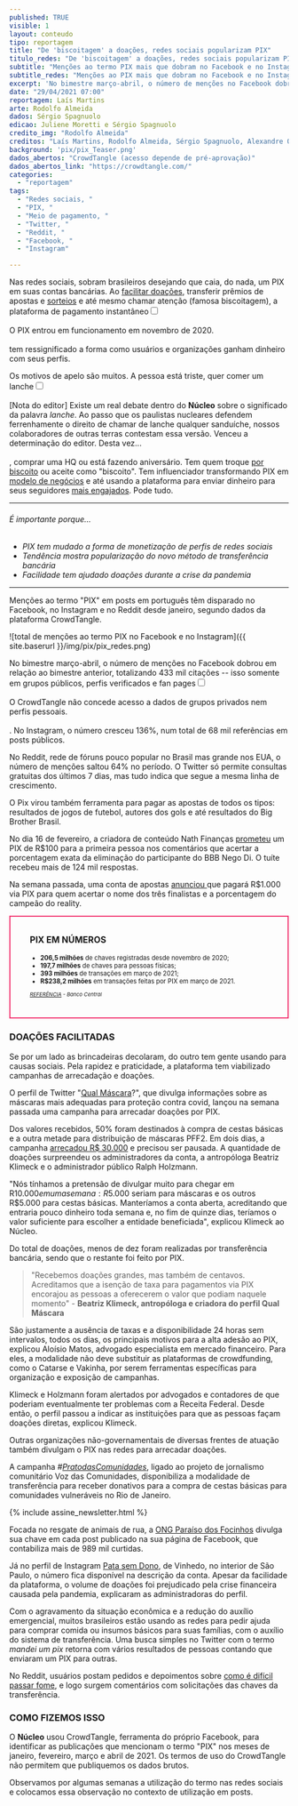 ```yaml
---
published: TRUE
visible: 1
layout: conteudo
tipo: reportagem
title: "De 'biscoitagem' a doações, redes sociais popularizam PIX"
titulo_redes: "De 'biscoitagem' a doações, redes sociais popularizam PIX"
subtitle: "Menções ao termo PIX mais que dobram no Facebook e no Instagram nos últimos dois meses"
subtitle_redes: "Menções ao PIX mais que dobram no Facebook e no Instagram nos últimos meses"
excerpt: 'No bimestre março-abril, o número de menções no Facebook dobrou em relação ao bimestre anterior, totalizando 433 mil citações -- isso somente em grupos públicos, perfis verificados e fan pages. No Instagram, o número  cresceu 136%, num total de 68 mil referências em posts públicos.'
date: "29/04/2021 07:00"
reportagem: Laís Martins
arte: Rodolfo Almeida
dados: Sérgio Spagnuolo
edicao: Juliene Moretti e Sérgio Spagnuolo
credito_img: "Rodolfo Almeida"
creditos: "Laís Martins, Rodolfo Almeida, Sérgio Spagnuolo, Alexandre Orrico, Juliene Moretti"
background: 'pix/pix_Teaser.png'
dados_abertos: "CrowdTangle (acesso depende de pré-aprovação)"
dados_abertos_link: "https://crowdtangle.com/"
categories:
  - "reportagem"
tags:
  - "Redes sociais, "
  - "PIX, "
  - "Meio de pagamento, "
  - "Twitter, "
  - "Reddit, "
  - "Facebook, "
  - "Instagram"

---
```


Nas redes sociais, sobram brasileiros desejando que caia, do nada, um PIX em suas contas bancárias. Ao [facilitar doações](https://www1.folha.uol.com.br/mercado/2021/04/pix-agiliza-doacoes-para-entidades-assistenciais.shtml), transferir prêmios de apostas e [sorteios](https://nucleo.jor.br/reportagem/2021-04-22-sorteios-ilegais-instagram-engajamento) e até mesmo chamar atenção (famosa biscoitagem), a plataforma de pagamento instantâneo<input type="checkbox" id="cb1" /><label for="cb1"><sup></sup></label><span><br><br>O PIX entrou em funcionamento em novembro de 2020.<br><br></span> tem ressignificado a forma como usuários e organizações ganham dinheiro com seus perfis.

Os motivos de apelo são muitos. A pessoa está triste, quer comer um lanche<input type="checkbox" id="cb2" /><label for="cb2"><sup></sup></label><span><br><br>[Nota do editor] Existe um real debate dentro do <strong>Núcleo</strong> sobre o significado da palavra <em>lanche</em>. Ao passo que os paulistas nucleares defendem ferrenhamente o direito de chamar de lanche qualquer sanduíche, nossos colaboradores de outras terras contestam essa versão. Venceu a determinação do editor. Desta vez...<br><br></span>, comprar uma HQ ou está fazendo aniversário. Tem quem troque [por biscoito](https://twitter.com/matheus_srib/status/1370161415709933580) ou aceite como "biscoito". Tem influenciador transformando PIX em [modelo de negócios](https://www.facebook.com/McLancinhoofc/posts/328855021935424) e até usando a plataforma para enviar dinheiro para seus seguidores [mais engajados](https://twitter.com/MandyCandy/status/1377718354895638528). Pode tudo.

---

###### É importante porque...

- *PIX tem mudado a forma de monetização de perfis de redes sociais*
- *Tendência mostra popularização do novo método de transferência bancária*
- *Facilidade tem ajudado doações durante a crise da pandemia*

---

Menções ao termo "PIX" em posts em português têm disparado no Facebook, no Instagram e no Reddit desde janeiro, segundo dados da plataforma CrowdTangle.

![total de menções ao termo PIX no Facebook e no Instagram]({{ site.baserurl }}/img/pix/pix_redes.png)

No bimestre março-abril, o número de menções no Facebook dobrou em relação ao bimestre anterior, totalizando 433 mil citações -- isso somente em grupos públicos, perfis verificados e fan pages<input type="checkbox" id="cb3" /><label for="cb3"><sup></sup></label><span><br><br>O CrowdTangle não concede acesso a dados de grupos privados nem perfis pessoais.<br><br></span>. No Instagram, o número cresceu 136%, num total de 68 mil referências em posts públicos.

No Reddit, rede de fóruns pouco popular no Brasil mas grande nos EUA, o número de menções saltou 64% no período. O Twitter só permite consultas gratuitas dos últimos 7 dias, mas tudo indica que segue a mesma linha de crescimento.

O Pix virou também ferramenta para pagar as apostas de todos os tipos: resultados de jogos de futebol, autores dos gols e até resultados do Big Brother Brasil.

No dia 16 de fevereiro, a criadora de conteúdo Nath Finanças [prometeu](https://twitter.com/nathfinancas/status/1361726617576431625) um PIX de R$100 para a primeira pessoa nos comentários que acertar a porcentagem exata da eliminação do participante do BBB Nego Di. O tuíte recebeu mais de 124 mil respostas.

Na semana passada, uma conta de apostas [anunciou ](https://twitter.com/luckybetingg/status/1386505390305816606)que pagará R$1.000 via PIX para quem acertar o nome dos três finalistas e a porcentagem do campeão do reality.


<div style="border: 2px solid #f33872; padding: 10px 35px 25px; font-size:0.8em">

<h3 style="font-size:1.4em">PIX EM NÚMEROS</h3>
<ul>
<li><strong>206,5 milhões</strong> de chaves registradas desde novembro de 2020;</li>

<li><strong>197,7 milhões</strong> de chaves para pessoas físicas;</li>

<li><strong>393 milhões</strong> de transações em março de 2021;</li>

<li><strong>R$238,2 milhões</strong> em transações feitas por PIX em março de 2021.</li>

</ul>

<p><em><small><a href="https://www.bcb.gov.br/estabilidadefinanceira/estatisticaspix" target="_blank">REFERÊNCIA</a> - Banco Central</small></em></p>
</div>

### DOAÇÕES FACILITADAS

Se por um lado as brincadeiras decolaram, do outro tem gente usando para causas sociais. Pela rapidez e praticidade, a plataforma tem viabilizado campanhas de arrecadação e doações.

O perfil de Twitter "[Qual Máscara](https://twitter.com/qualmascara)?", que divulga informações sobre as máscaras mais adequadas para proteção contra covid, lançou na semana passada uma campanha para arrecadar doações por PIX.

Dos valores recebidos, 50% foram destinados à compra de cestas básicas e a outra metade para distribuição de máscaras PFF2. Em dois dias, a campanha [arrecadou R$ 30.000](https://twitter.com/qualmascara/status/1385311997818982402) e precisou ser pausada. A quantidade de doações surpreendeu os administradores da conta, a antropóloga Beatriz Klimeck e o administrador público Ralph Holzmann.

"Nós tínhamos a pretensão de divulgar muito para chegar em R$10.000 em uma semana: R$5.000 seriam para máscaras e os outros R$5.000 para cestas básicas. Manteríamos a conta aberta, acreditando que entraria pouco dinheiro toda semana e, no fim de quinze dias, teríamos o valor suficiente para escolher a entidade beneficiada", explicou Klimeck ao Núcleo.

Do total de doações, menos de dez foram realizadas por transferência bancária, sendo que o restante foi feito por PIX.

> "Recebemos doações grandes, mas também de centavos. Acreditamos que a isenção de taxa para pagamentos via PIX encorajou as pessoas a oferecerem o valor que podiam naquele momento" - **Beatriz Klimeck, antropóloga e criadora do perfil Qual Máscara**

São justamente a ausência de taxas e a disponibilidade 24 horas sem intervalos, todos os dias, os principais motivos para a alta adesão ao PIX, explicou Aloísio Matos, advogado especialista em mercado financeiro. Para eles, a modalidade não deve substituir as plataformas de crowdfunding, como o Catarse e Vakinha, por serem ferramentas específicas para organização e exposição de campanhas.

Klimeck e Holzmann foram alertados por advogados e contadores de que poderiam eventualmente ter problemas com a Receita Federal. Desde então, o perfil passou a indicar as instituições para que as pessoas façam doações diretas, explicou Klimeck.

Outras organizações não-governamentais de diversas frentes de atuação também divulgam o PIX nas redes para arrecadar doações.

A campanha _#[PratodasComunidades](http://www.pratodascomunidades.com/)_, ligado ao projeto de jornalismo comunitário Voz das Comunidades, disponibiliza a modalidade de transferência para receber donativos para a compra de cestas básicas para comunidades vulneráveis no Rio de Janeiro.

{% include assine_newsletter.html %}

Focada no resgate de animais de rua, a [ONG Paraíso dos Focinhos](https://www.facebook.com/ongparaisodosfocinhos/) divulga sua chave em cada post publicado na sua página de Facebook, que contabiliza mais de 989 mil curtidas.

Já no perfil de Instagram [Pata sem Dono](https://www.instagram.com/patasemdono/), de Vinhedo, no interior de São Paulo, o número fica disponível na descrição da conta. Apesar da facilidade da plataforma, o volume de doações foi prejudicado pela crise financeira causada pela pandemia, explicaram as administradoras do perfil.

Com o agravamento da situação econômica e a redução do auxílio emergencial, muitos brasileiros estão usando as redes para pedir ajuda para comprar comida ou insumos básicos para suas famílias, com o auxílio do sistema de transferência. Uma busca simples no Twitter com o termo _mandei um pix_ retorna com vários resultados de pessoas contando que enviaram um PIX para outras.

No Reddit, usuários postam pedidos e depoimentos sobre [como é difícil passar fome](https://www.reddit.com/r/desabafos/comments/mwatcl/nunca_pensei_que_passar_fome_%C3%A9_t%C3%A3o_dificil/), e logo surgem comentários com solicitações das chaves da transferência.

### COMO FIZEMOS ISSO
O **Núcleo** usou CrowdTangle, ferramenta do próprio Facebook, para identificar as publicações que mencionam o termo "PIX" nos meses de janeiro, fevereiro, março e abril de 2021. Os termos de uso do CrowdTangle não permitem que publiquemos os dados brutos.

Observamos por algumas semanas a utilização do termo nas redes sociais e colocamos essa observação no contexto de utilização em posts.

